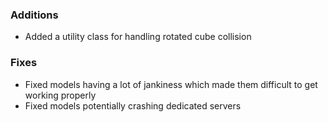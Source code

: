 ### Additions
- Added a utility class for handling rotated cube collision

### Fixes
- Fixed models having a lot of jankiness which made them difficult to get working properly
- Fixed models potentially crashing dedicated servers